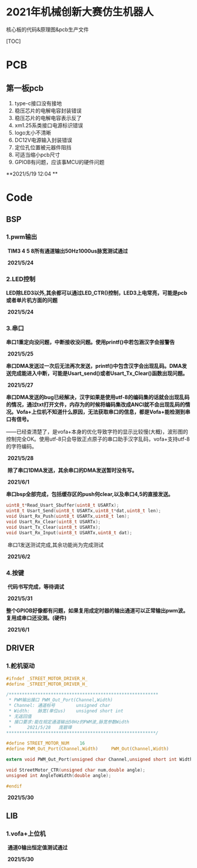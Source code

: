 # 2021年机械创新大赛仿生机器人

核心板的代码&原理图&pcb生产文件

[TOC]

# PCB

## 第一板pcb

1. type-c接口没有接地
2. 稳压芯片的电解电容封装错误
3. 稳压芯片的电解电容表示反了
4. xm1.25系类接口电源标识错误
5. logo太小不清晰
6. DC12V电源输入封装错误
7. 定位孔位置被元器件阻挡
8. 可适当缩小pcb尺寸
9. GPIOB有问题，应该事MCU的硬件问题

**2021/5/19 12:04 **

# Code

## BSP

### 1.pwm输出

​	**TIM3 4 5 8所有通道输出50Hz1000us脉宽测试通过**

​	**2021/5/24**

### 2.LED控制

​	**LED除LED3以外,其余都可以通过LED_CTR()控制，LED3上电常亮，可能是pcb或者单片机方面的问题**

​	**2021/5/24**

### 3.串口

​	**串口1重定向没问题，中断接收没问题。使用printf()中若包涵汉字会报警告**

​	**2021/5/25**

​	**串口DMA发送过一次后无法再次发送，printf()中包含汉字会出现乱码。DMA发送完成能进入中断，可能是Usart_send()或者Usart_Tx_Clear()函数出现问题。**

​	**2021/5/27**

​	**串口DMA发送的bug已经解决，汉字如果是使用utf-8的编码集的话就会出现乱码的情况，通过txt打开文件，内存为的时候将编码集改成ANCI就不会出现乱码的情况。Vofa+上位机不知道什么原因，无法获取串口的信息，都是Vofa+能检测到串口有信号。**

​	——已经查清楚了，是vofa+本身的优化导致字符的显示比较慢(大概)，波形图的控制完全OK。使用utf-8只会导致正点原子的串口助手汉字乱码，vofa+支持utf-8的字符编码。

​	**2021/5/28**

​	**除了串口1DMA发送，其余串口的DMA发送暂时没有写。**

​	**2021/6/1**

​	**串口bsp全部完成，包括缓存区的push何clear,以及串口4,5的直接发送。**

```c
uint8_t*Read_Usart_Sbuffer(uint8_t USARTx);
uint8_t Usart_Send(uint8_t USARTx,uint8_t*dat,uint8_t len);
void Usart_Rx_Push(uint8_t USARTx,uint8_t len);
void Usart_Rx_Clear(uint8_t USARTx);
void Usart_Tx_Clear(uint8_t USARTx);
void Usart_Rx_Input(uint8_t USARTx,uint8_t dat);
```

​	串口1发送测试完成,其余功能尚为完成测试

​	**2021/6/2**

### 4.按键

​	**代码书写完成，等待调试**

​	**2021/5/31**

​	**整个GPIOB好像都有问题，如果复用成定时器的输出通道可以正常输出pwm波。复用成串口还没测。(硬件)**

​	**2021/6/1**

## DRIVER

### 1.舵机驱动

```c
#ifndef _STREET_MOTOR_DRIVER_H_
#define _STREET_MOTOR_DRIVER_H_

/*********************************************************
 * PWM输出接口 PWM_Out_Port(Channel,Width)
 * Channel: 通道标号        unsigned char
 * Width:   脉宽(单位us)    unsigned short int
 * 无返回值
 * 接口要求:能在规定通道输出50Hz的PWM波,脉宽参数Width
 *      2021/5/28   庞碧璋
*********************************************************/

#define STREET_MOTOR_NUM    16
#define PWM_Out_Port(Channel,Width)     PWM_Out(Channel,Width)

extern void PWM_Out_Port(unsigned char Channel,unsigned short int Width);

void StreetMotor_CTR(unsigned char num,double angle);
unsigned int AngleToWidth(double angle);

#endif
```

​	**2021/5/30**

## LIB

### 1.vofa+上位机

​	**通道0输出恒定值测试通过**

​	**2021/5/30**

​	